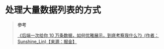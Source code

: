 <!--
 * @Author: yaohebin
 * @Date: 2022-01-11 08:30:15
 * @LastEditTime: 2023-03-16 10:23:16
 * @LastEditors: yaohebin
 * @Description: 处理大量数据列表的方式
-->
# 处理大量数据列表的方式

> **参考**
>
> [《后端一次给你 10 万条数据，如何优雅展示，到底考察我什么?》(作者：Sunshine_Lin)【来源：掘金】](https://juejin.cn/post/7031923575044964389)

